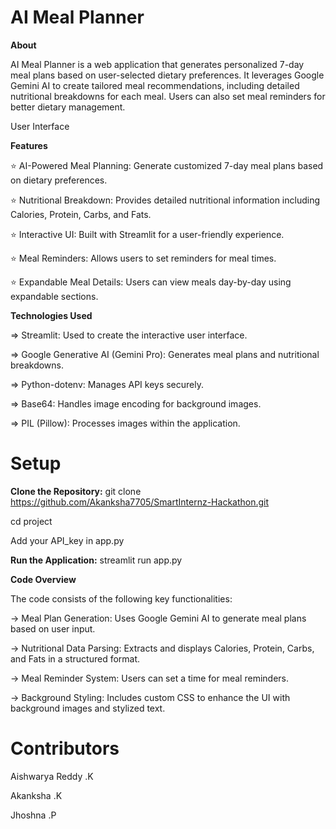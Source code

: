 # AI Meal Planner

**About**

AI Meal Planner is a web application that generates personalized 7-day meal plans based on user-selected dietary preferences. It leverages Google Gemini AI to create tailored meal recommendations, including detailed nutritional breakdowns for each meal. Users can also set meal reminders for better dietary management.

User Interface



**Features**

⭐ AI-Powered Meal Planning: Generate customized 7-day meal plans based on dietary preferences.

⭐ Nutritional Breakdown: Provides detailed nutritional information including Calories, Protein, Carbs, and Fats.

⭐ Interactive UI: Built with Streamlit for a user-friendly experience.

⭐ Meal Reminders: Allows users to set reminders for meal times.

⭐ Expandable Meal Details: Users can view meals day-by-day using expandable sections.

**Technologies Used**

=> Streamlit: Used to create the interactive user interface.

=> Google Generative AI (Gemini Pro): Generates meal plans and nutritional breakdowns.

=> Python-dotenv: Manages API keys securely.

=> Base64: Handles image encoding for background images.

=> PIL (Pillow): Processes images within the application.

# Setup

**Clone the Repository:**
git clone https://github.com/Akanksha7705/SmartInternz-Hackathon.git


cd project

Add your API_key in app.py

**Run the Application:**
streamlit run app.py

**Code Overview**

The code consists of the following key functionalities:

-> Meal Plan Generation: Uses Google Gemini AI to generate meal plans based on user input.

-> Nutritional Data Parsing: Extracts and displays Calories, Protein, Carbs, and Fats in a structured format.

-> Meal Reminder System: Users can set a time for meal reminders.

-> Background Styling: Includes custom CSS to enhance the UI with background images and stylized text.

# Contributors

Aishwarya Reddy .K 

Akanksha .K

Jhoshna .P
